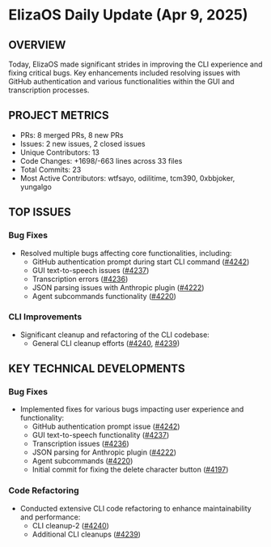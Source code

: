 # ElizaOS Daily Update (Apr 9, 2025)

## OVERVIEW 
Today, ElizaOS made significant strides in improving the CLI experience and fixing critical bugs. Key enhancements included resolving issues with GitHub authentication and various functionalities within the GUI and transcription processes.

## PROJECT METRICS
- PRs: 8 merged PRs, 8 new PRs
- Issues: 2 new issues, 2 closed issues
- Unique Contributors: 13
- Code Changes: +1698/-663 lines across 33 files
- Total Commits: 23
- Most Active Contributors: wtfsayo, odilitime, tcm390, 0xbbjoker, yungalgo

## TOP ISSUES
### Bug Fixes
- Resolved multiple bugs affecting core functionalities, including:
  - GitHub authentication prompt during start CLI command ([#4242](https://github.com/elizaos/eliza/issues/4242))
  - GUI text-to-speech issues ([#4237](https://github.com/elizaos/eliza/issues/4237))
  - Transcription errors ([#4236](https://github.com/elizaos/eliza/issues/4236))
  - JSON parsing issues with Anthropic plugin ([#4222](https://github.com/elizaos/eliza/issues/4222))
  - Agent subcommands functionality ([#4220](https://github.com/elizaos/eliza/issues/4220))

### CLI Improvements
- Significant cleanup and refactoring of the CLI codebase:
  - General CLI cleanup efforts ([#4240](https://github.com/elizaos/eliza/issues/4240), [#4239](https://github.com/elizaos/eliza/issues/4239))

## KEY TECHNICAL DEVELOPMENTS
### Bug Fixes
- Implemented fixes for various bugs impacting user experience and functionality:
  - GitHub authentication prompt issue ([#4242](https://github.com/elizaos/eliza/pull/4242))
  - GUI text-to-speech functionality ([#4237](https://github.com/elizaos/eliza/pull/4237))
  - Transcription issues ([#4236](https://github.com/elizaos/eliza/pull/4236))
  - JSON parsing for Anthropic plugin ([#4222](https://github.com/elizaos/eliza/pull/4222))
  - Agent subcommands ([#4220](https://github.com/elizaos/eliza/pull/4220))
  - Initial commit for fixing the delete character button ([#4197](https://github.com/elizaos/eliza/pull/4197))

### Code Refactoring
- Conducted extensive CLI code refactoring to enhance maintainability and performance:
  - CLI cleanup-2 ([#4240](https://github.com/elizaos/eliza/pull/4240))
  - Additional CLI cleanups ([#4239](https://github.com/elizaos/eliza/pull/4239))